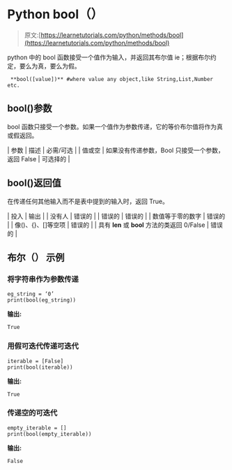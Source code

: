 # Python bool（）

> 原文:[https://learnetutorials.com/python/methods/bool](https://learnetutorials.com/python/methods/bool)

python 中的 bool 函数接受一个值作为输入，并返回其布尔值 ie；根据布尔约定，要么为真，要么为假。

```
 **bool([value])** #where value any object,like String,List,Number etc. 

```

## bool()参数

bool 函数只接受一个参数。如果一个值作为参数传递，它的等价布尔值将作为真或假返回。

| 参数 | 描述 | 必需/可选 |
| 值或空 | 如果没有传递参数，Bool 只接受一个参数，返回 False | 可选择的 |

## bool()返回值

在传递任何其他输入而不是表中提到的输入时，返回 True。

| 投入 | 输出 |
| 没有人 | 错误的 |
| 错误的 | 错误的 |
| 数值等于零的数字 | 错误的 |
| 像()、{}、[]等空项 | 错误的 |
| 具有 __len__ 或 __bool__ 方法的类返回 0/False | 错误的 |

## 布尔（） 示例

### 将字符串作为参数传递

```
eg_string = ‘0’
print(bool(eg_string)) 

```

**输出:**

```
True 
```

### 用假可迭代传递可迭代

```
iterable = [False]
print(bool(iterable))

```

**输出:**

```
True
```

### 传递空的可迭代

```
empty_iterable = []
print(bool(empty_iterable))

```

**输出:**

```
False
```